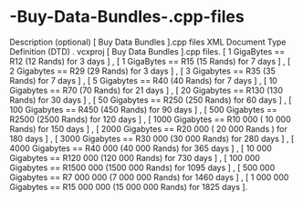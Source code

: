 # -Buy-Data-Bundles-.cpp-files
Description (optional)
[ Buy Data Bundles ].cpp files  XML Document Type Definition (DTD) <Library> . vcxproj [ Buy Data Bundles ].cpp files. [ 1 GigaBytes == R12 (12 Rands) for 3 days ] , [ 1 GigaBytes == R15 (15 Rands) for 7 days ] , [ 2 Gigabytes == R29 (29 Rands) for 3 days ] , [ 3 Gigabytes == R35 (35 Rands) for 7 days ] , [ 5 Gigabytes == R40 (40 Rands) for 7 days ] , [ 10 Gigabytes == R70 (70 Rands) for 21 days ] , [ 20 Gigabytes == R130 (130 Rands) for 30 days ] , [ 50 Gigabytes == R250 (250 Rands) for 60 days ] , [ 100 Gigabytes == R450 (450 Rands) for 90 days ] , [ 500 Gigabytes == R2500 (2500 Rands) for 120 days ] , [ 1000 Gigabytes == R10 000 ( 10 000 Rands) for 150 days ] , [ 2000 Gigabytes == R20 000 ( 20 000 Rands ) for 180 days ] , [ 3000 Gigabytes == R30 000 (30 000 Rands) for 280 days ] , [ 4000 Gigabytes == R40 000 (40 000 Rands) for 365 days ] , [ 10 000 Gigabytes == R120 000 (120 000 Rands) for 730 days ] , [ 100 000 Gigabytes == R1500 000 (1500 000 Rands) for 1095 days ] , [ 500 000 Gigabytes == R7 000 000 (7 000 000 Rands) for 1460 days ] , [ 1 000 000 Gigabytes == R15 000 000 (15 000 000 Rands) for 1825 days ].
